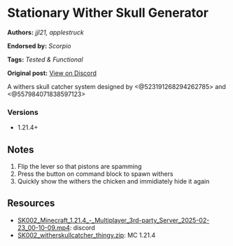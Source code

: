 # Stationary Wither Skull Generator
**Authors:** *jjl21, applestruck*

**Endorsed by:** *Scorpio*

**Tags:** *Tested & Functional*

**Original post:** [View on Discord](https://discord.com/channels/913065809096638494/1392003325381312584)

A withers skull catcher system designed by <@523191268294262785> and <@557984071838597123>
### Versions
- 1.21.4+

## Notes
1. Flip the lever so that pistons are spamming
2. Press the button on command block to spawn withers
3. Quickly show the withers the chicken and immidiately hide it again

## Resources
- [SK002_Minecraft_1.21.4_-_Multiplayer_3rd-party_Server_2025-02-23_00-10-09.mp4](attachments/SK002_Minecraft_1.21.4_-_Multiplayer_3rd-party_Server_2025-02-23_00-10-09.mp4): discord
- [SK002_witherskullcatcher_thingy.zip](attachments/SK002_witherskullcatcher_thingy.zip): MC 1.21.4
